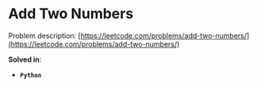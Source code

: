 # Add Two Numbers

Problem description: [https://leetcode.com/problems/add-two-numbers/](https://leetcode.com/problems/add-two-numbers/)

**Solved in**:

* **`Python`**

